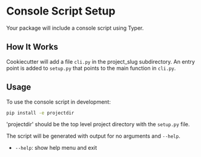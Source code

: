 # Console Script Setup

Your package will include a console script using Typer.

## How It Works

Cookiecutter will add a file `cli.py` in the project_slug subdirectory. An entry point is added to `setup.py` that points to the main function in `cli.py`.

## Usage

To use the console script in development:

```bash
pip install -e projectdir
```

'projectdir' should be the top level project directory with the `setup.py` file.

The script will be generated with output for no arguments and `--help`.

- `--help`: show help menu and exit
